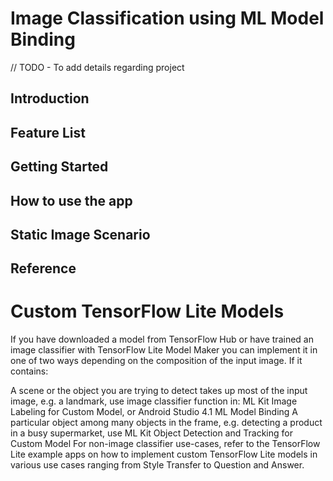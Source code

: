 # Image Classification using ML Model Binding
// TODO - To add details regarding project
## Introduction
## Feature List
## Getting Started
## How to use the app
## Static Image Scenario

## Reference

# Custom TensorFlow Lite Models

If you have downloaded a model from TensorFlow Hub or have trained an image classifier with TensorFlow Lite Model Maker you can implement it in one of two ways depending on the composition of the input image. If it contains:

A scene or the object you are trying to detect takes up most of the input image, e.g. a landmark, use image classifier function in:
ML Kit Image Labeling for Custom Model, or
Android Studio 4.1 ML Model Binding
A particular object among many objects in the frame, e.g. detecting a product in a busy supermarket, use ML Kit Object Detection and Tracking for Custom Model
For non-image classifier use-cases, refer to the TensorFlow Lite example apps on how to implement custom TensorFlow Lite models in various use cases ranging from Style Transfer to Question and Answer.